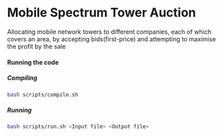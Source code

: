 # Mobile Spectrum Tower Auction

Allocating mobile network towers to different companies, each of which covers an area, by accepting bids(first-price) and attempting to maximise the profit by the sale

#### Running the code

##### Compiling

```bash
bash scripts/compile.sh
```

##### Running

```bash
bash scripts/run.sh <Input file> <Output file>
```

